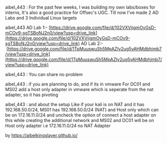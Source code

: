  
aibel_443
: For the past few weeks, I was building my own labs/boxes for interns, It's also a good practice for Offsec's UGC. Till now I've made 2 AD Labs and 3 Individual Linux targets

aibel_443
AD Lab 1:- [https://drive.google.com/file/d/102VXViigmOyGsD-mCOv9-sgTSBoNJ2n0/view?usp=drive_link](https://drive.google.com/file/d/102VXViigmOyGsD-mCOv9-sgTSBoNJ2n0/view?usp=drive_link)
AD Lab 2:- [https://drive.google.com/file/d/1TpMuuswuSh5MpAZIy2ug5yAHMdbhimb7/view?usp=drive_link](https://drive.google.com/file/d/1TpMuuswuSh5MpAZIy2ug5yAHMdbhimb7/view?usp=drive_link)

aibel_443
: You can share no problem

aibel_443
: if you are planning to do, and if its in vmware For DC01 and MS02 add a host only adapter in vmware which is seperate from the nat adapter, so it has pivoting

aibel_443
: and about the setup Like if your kali is on NAT and it has 192.168.50.0/24, MS01 has 192.168.50.0/24 (NAT) and Host only which can be on 172.16.11.0/24 and uncheck the option of connect a host adapter on this while creating the additional network and MS02 and DC01 will be on Host only adapter i.e 172.16.11.0/24 no NAT Adapter

by https://aibelkingslayer.github.io/

